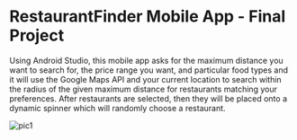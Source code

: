 # RestaurantFinder Mobile App - Final Project
Using Android Studio, this mobile app asks for the maximum distance you want to search for, the price range you want, and particular food types and it will use the Google Maps API and your current location to search within the radius of the given maximum distance for restaurants matching your preferences. After restaurants are selected, then they will be placed onto a dynamic spinner which will randomly choose a restaurant.

![pic1](https://github.com/Carl-Angelou/RestaurantFinder/assets/17370564/02e3106a-9445-4ee9-8528-cadae2be8cdf)
